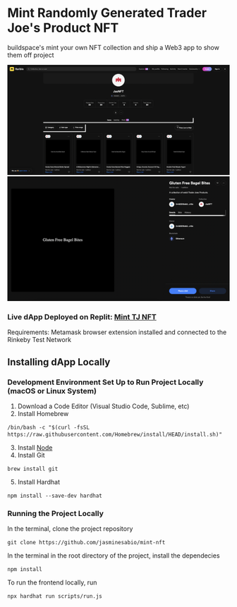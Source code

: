 # Mint Randomly Generated Trader Joe's Product NFT

buildspace's mint your own NFT collection and ship a Web3 app to show them off project 

![NFT colleciton on Rarible](rarible.png)
![NFT on Rarible](rarible_nft.png)

### Live dApp Deployed on Replit: [Mint TJ NFT](https://nft-starter-project.jasminesabio.repl.co/)

Requirements: Metamask browser extension installed and connected to the Rinkeby Test Network

## Installing dApp Locally
### Development Environment Set Up to Run Project Locally (macOS or Linux System)
1. Download a Code Editor (Visual Studio Code, Sublime, etc)
2. Install Homebrew
```
/bin/bash -c "$(curl -fsSL https://raw.githubusercontent.com/Homebrew/install/HEAD/install.sh)"
```
3. Install [Node](https://nodejs.org/en/)
4. Install Git
```
brew install git
```
5. Install Hardhat
```
npm install --save-dev hardhat
```

### Running the Project Locally
In the terminal, clone the project repository
```
git clone https://github.com/jasminesabio/mint-nft
```

In the terminal in the root directory of the project, install the dependecies
```
npm install
```

To run the frontend locally, run
```
npx hardhat run scripts/run.js
```
